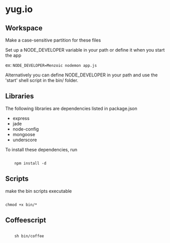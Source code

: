 yug.io 
======

Workspace
---
Make a case-sensitive partition for these files

Set up a NODE_DEVELOPER variable in your path or define it when you start the app

ex: <code>NODE_DEVELOPER=Menzoic nodemon app.js</code>

Alternatively you can define NODE_DEVELOPER in your path and use the 'start' shell script in the bin/ folder. 


Libraries
---
The following libraries are dependencies listed in package.json

* express
* jade
* node-config
* mongoose
* underscore

To install these dependencies, run

<code>
	npm install -d
</code>

Scripts
--
make the bin scripts executable

<code>
chmod +x bin/*
</code>

Coffeescript
--
<code>
	sh bin/coffee
</code>
